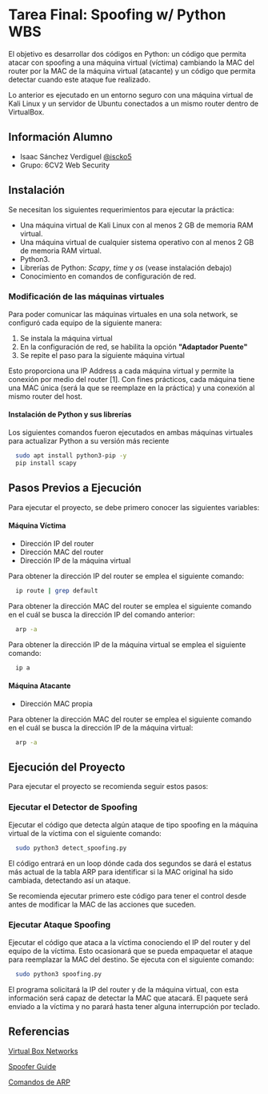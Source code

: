 
# Tarea Final: Spoofing w/ Python WBS 

El objetivo es desarrollar dos códigos en Python: un código que permita atacar con spoofing a una máquina virtual (víctima) cambiando la MAC del router por la MAC de la máquina virtual (atacante) y un código que permita detectar cuando este ataque fue realizado.

Lo anterior es ejecutado en un entorno seguro con una máquina virtual de Kali Linux y un servidor de Ubuntu conectados a un mismo router dentro de VirtualBox.






## Información Alumno

- Isaac Sánchez Verdiguel [@iscko5](https://github.com/iscko5)
- Grupo: 6CV2 Web Security


## Instalación

Se necesitan los siguientes requerimientos para ejecutar la práctica:
- Una máquina virtual de Kali Linux con al menos 2 GB de memoria RAM virtual.
- Una máquina virtual de cualquier sistema operativo con al menos 2 GB de memoria RAM virtual.
- Python3.
- Librerías de Python: *Scapy*, *time* y *os* (vease instalación debajo)
- Conocimiento en comandos de configuración de red.

### Modificación de las máquinas virtuales
Para poder comunicar las máquinas virtuales en una sola network, se configuró cada equipo de la siguiente manera:

1. Se instala la máquina virtual
2. En la configuración de red, se habilita la opción **"Adaptador Puente"**
3. Se repite el paso para la siguiente máquina virtual

Esto proporciona una IP Address a cada máquina virtual y permite la conexión por medio del router [1]. Con fines prácticos, cada máquina tiene una MAC única (será la que se reemplaze en la práctica) y una conexión al mismo router del host.


#### Instalación de Python y sus librerías

Los siguientes comandos fueron ejecutados en ambas máquinas virtuales para actualizar Python a su versión más reciente

```bash
  sudo apt install python3-pip -y
  pip install scapy

```
    
## Pasos Previos a Ejecución

Para ejecutar el proyecto, se debe primero conocer las siguientes variables:

#### Máquina Víctima

- Dirección IP del router
- Dirección MAC del router
- Dirección IP de la máquina virtual

Para obtener la dirección IP del router se emplea el siguiente comando:
```bash
  ip route | grep default
```

Para obtener la dirección MAC del router se emplea el siguiente comando en el cuál se busca la dirección IP del comando anterior:
```bash
  arp -a
```
Para obtener la dirección IP de la máquina virtual se emplea el siguiente comando:
```bash
  ip a
```

#### Máquina Atacante

- Dirección MAC propia

Para obtener la dirección MAC del router se emplea el siguiente comando en el cuál se busca la dirección IP de la máquina virtual:
```bash
  arp -a
```




## Ejecución del Proyecto

Para ejecutar el proyecto se recomienda seguir estos pasos:

### Ejecutar el Detector de Spoofing
Ejecutar el código que detecta algún ataque de tipo spoofing en la máquina virtual de la víctima con el siguiente comando:

```bash
  sudo python3 detect_spoofing.py
```

El código entrará en un loop dónde cada dos segundos se dará el estatus más actual de la tabla ARP para identificar si la MAC original ha sido cambiada, detectando así un ataque.

Se recomienda ejecutar primero este código para tener el control desde antes de modificar la MAC de las acciones que suceden.

### Ejecutar Ataque Spoofing

Ejecutar el código que ataca a la víctima conociendo el IP del router y del equipo de la víctima. Esto ocasionará que se pueda empaquetar el ataque para reemplazar la MAC del destino. Se ejecuta con el siguiente comando:

```bash
  sudo python3 spoofing.py
```
El programa solicitará la IP del router y de la máquina virtual, con esta información será capaz de detectar la MAC que atacará. El paquete será enviado a la víctima y no parará hasta tener alguna interrupción por teclado.




## Referencias

[Virtual Box Networks](https://forums.virtualbox.org/viewtopic.php?t=96608)

[Spoofer Guide](https://www.geeksforgeeks.org/python-how-to-create-an-arp-spoofer-using-scapy/)

[Comandos de ARP](https://www.geeksforgeeks.org/arp-command-in-linux-with-examples/)


